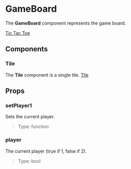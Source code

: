 # GameBoard
The **GameBoard** component represents the game board.

[Tic Tac Toe](./TicTacToe.md)

## Components
### Tile
The **Tile** component is a single tile.
[Tile](./Tile.md)

## Props
### setPlayer1
Sets the current player.
> Type: function

### player
The current player (true if 1, false if 2).
> Type: bool